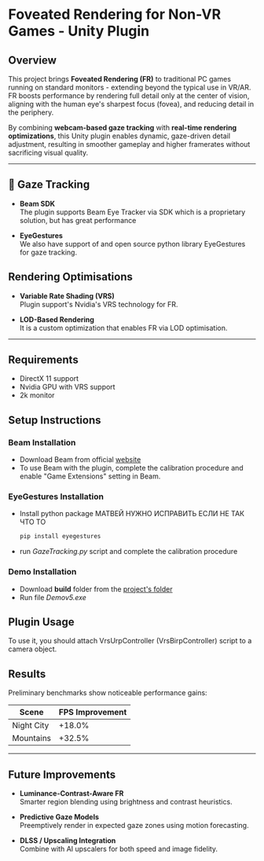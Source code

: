 # Foveated Rendering for Non-VR Games - Unity Plugin

## Overview

This project brings **Foveated Rendering (FR)** to traditional PC games running on standard monitors - extending beyond the typical use in VR/AR. FR boosts performance by rendering full detail only at the center of vision, aligning with the human eye's sharpest focus (fovea), and reducing detail in the periphery.

By combining **webcam-based gaze tracking** with **real-time rendering optimizations**, this Unity plugin enables dynamic, gaze-driven detail adjustment, resulting in smoother gameplay and higher framerates without sacrificing visual quality.

---

## 👀 Gaze Tracking

- **Beam SDK**  
  The plugin supports Beam Eye Tracker via SDK which is a proprietary solution, but has great performance

- **EyeGestures**  
  We also have support of and open source python library EyeGestures for gaze tracking.

## Rendering Optimisations
- **Variable Rate Shading (VRS)**  
  Plugin support's Nvidia's VRS technology for FR.

- **LOD-Based Rendering**  
  It is a custom optimization that enables FR via LOD optimisation.

---

## Requirements
- DirectX 11 support
- Nvidia GPU with VRS support 
- 2k monitor

## Setup Instructions

### Beam Installation   
- Download Beam from official [website](https://beam.eyeware.tech/)
- To use Beam with the plugin, complete the calibration procedure and enable "Game Extensions" setting in Beam.

### EyeGestures Installation
- Install python package МАТВЕЙ НУЖНО ИСПРАВИТЬ ЕСЛИ НЕ ТАК ЧТО ТО
  ```bash
  pip install eyegestures
  ```
- run *GazeTracking.py* script and complete the calibration procedure

### Demo Installation
- Download **build** folder from the [project's folder](https://disk.yandex.ru/client/disk/%D0%9A%D1%83%D1%80%D1%81%D0%BE%D0%B2%D0%BE%D0%B9%20%D0%BF%D1%80%D0%BE%D0%B5%D0%BA%D1%82%20%D0%A5%D0%BE%D1%80%D1%82%20%D0%A9%D0%B5%D1%80%D0%B1%D0%B0%D0%BA%D0%BE%D0%B2)
- Run file *Demov5.exe*

## Plugin Usage

To use it, you should attach VrsUrpController (VrsBirpController) script to a camera object.

## Results

Preliminary benchmarks show noticeable performance gains:

| Scene          | FPS Improvement |
|----------------|------------------|
| Night City     | +18.0%           |
| Mountains      | +32.5%           |

---

## Future Improvements

- **Luminance-Contrast-Aware FR**  
  Smarter region blending using brightness and contrast heuristics.

- **Predictive Gaze Models**  
  Preemptively render in expected gaze zones using motion forecasting.

- **DLSS / Upscaling Integration**  
  Combine with AI upscalers for both speed and image fidelity.
